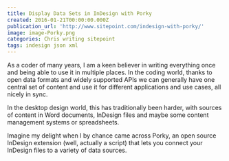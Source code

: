 ```yaml
---
title: Display Data Sets in InDesign with Porky
created: 2016-01-21T00:00:00.000Z
publication_url: 'http://www.sitepoint.com/indesign-with-porky/'
image: image-Porky.png
categories: Chris writing sitepoint
tags: indesign json xml
---
```


As a coder of many years, I am a keen believer in writing everything once and being able to use it in multiple places. In the coding world, thanks to open data formats and widely supported APIs we can generally have one central set of content and use it for different applications and use cases, all nicely in sync.

In the desktop design world, this has traditionally been harder, with sources of content in Word documents, InDesign files and maybe some content management systems or spreadsheets.

Imagine my delight when I by chance came across Porky, an open source InDesign extension (well, actually a script) that lets you connect your InDesign files to a variety of data sources.

